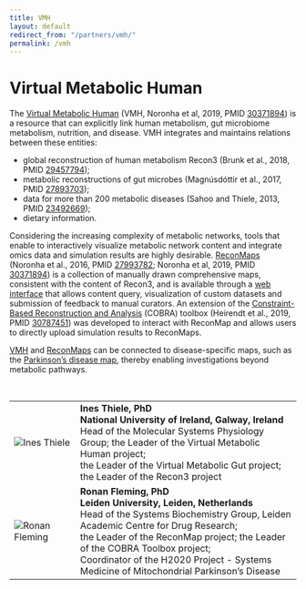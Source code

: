 ```yaml
---
title: VMH
layout: default
redirect_from: "/partners/vmh/"
permalink: /vmh
---
```


# Virtual Metabolic Human


The [Virtual Metabolic Human](https://www.vmh.life/) (VMH, Noronha et al, 2019, PMID [30371894](https://www.ncbi.nlm.nih.gov/pubmed/30371894)) is a resource that can explicitly link human metabolism, gut microbiome metabolism, nutrition, and disease. VMH integrates and maintains relations between these entities:  

* global reconstruction of human metabolism Recon3 (Brunk et al., 2018, PMID [29457794](https://www.ncbi.nlm.nih.gov/pubmed/29457794));  
* metabolic reconstructions of gut microbes (Magnúsdóttir et al., 2017, PMID [27893703](https://www.ncbi.nlm.nih.gov/pubmed/27893703));  
* data for more than 200 metabolic diseases (Sahoo and Thiele, 2013, PMID [23492669](https://www.ncbi.nlm.nih.gov/pubmed/23492669));  
* dietary information.  

Considering the increasing complexity of metabolic networks, tools that enable to interactively visualize metabolic network content and integrate omics data and simulation results are highly desirable. [ReconMaps](http://vmh.uni.lu/#reconmap) (Noronha et al., 2016, PMID [27993782](https://www.ncbi.nlm.nih.gov/pubmed/27993782); Noronha et al, 2019, PMID [30371894](https://www.ncbi.nlm.nih.gov/pubmed/30371894)) is a collection of manually drawn comprehensive maps, consistent with the content of Recon3, and is available through a [web interface](https://vmh.uni.lu/MapViewer/index.xhtml) that allows content query, visualization of custom datasets and submission of feedback to manual curators. An extension of the [Constraint-Based Reconstruction and Analysis](https://opencobra.github.io/) (COBRA) toolbox (Heirendt et al., 2019, PMID [30787451](https://www.ncbi.nlm.nih.gov/pubmed/30787451)) was developed to interact with ReconMap and allows users to directly upload simulation results to ReconMaps.

[VMH](http://vmh.life/) and [ReconMaps](http://vmh.uni.lu/#reconmap) can be connected to disease-specific maps, such as the [Parkinson’s disease map](http://disease-maps.org/projects/parkinsons), thereby enabling investigations beyond metabolic pathways.

<br>

<table>
<tr>
<td style="width: 100px;"><img src="../images/team/InesThiele.jpg" alt="Ines Thiele" /></td>
<td><strong>Ines Thiele, PhD</strong><br />
<strong>National University of Ireland, Galway, Ireland</strong><br />
Head of the Molecular Systems Physiology Group; the Leader of the Virtual Metabolic Human project; <br />
the Leader of the Virtual Metabolic Gut project; the Leader of the Recon3 project</td>
</tr>
  
<tr>
<td><img src="../images/team/RonanFleming.jpg" alt="Ronan Fleming" /></td>
<td><strong>Ronan Fleming, PhD</strong><br />
<strong>Leiden University, Leiden, Netherlands</strong><br />
Head of the Systems Biochemistry Group, Leiden Academic Centre for Drug Research; <br />
the Leader of the ReconMap project; the Leader of the COBRA Toolbox project; <br />
Coordinator of the H2020 Project - Systems Medicine of Mitochondrial Parkinson’s Disease</td>
</tr>
</table>

